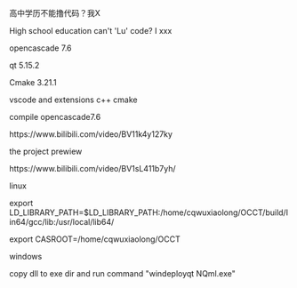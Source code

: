 <p>高中学历不能撸代码？我X</p>
<p>High school education can't 'Lu' code? I xxx</p>
<p>opencascade 7.6</p>
<p>qt 5.15.2</p>
<p>Cmake 3.21.1</p>
<p>vscode and extensions c++ cmake</p>
<p>compile opencascade7.6</p>
<p>https://www.bilibili.com/video/BV11k4y127ky</p>
<p>the project prewiew</p>
<p>https://www.bilibili.com/video/BV1sL411b7yh/</p>
<p>linux</p>
<p>export LD_LIBRARY_PATH=$LD_LIBRARY_PATH:/home/cqwuxiaolong/OCCT/build/lin64/gcc/lib:/usr/local/lib64/</p>
<p>export CASROOT=/home/cqwuxiaolong/OCCT</p>
<p>windows</p>
<p>copy dll to exe dir and run command "windeployqt NQml.exe"</p>


